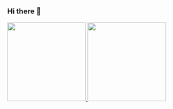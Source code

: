 ### Hi there 👋

<!--
**felipegaudencio/felipegaudencio** is a ✨ _special_ ✨ repository because its `README.md` (this file) appears on your GitHub profile.

Here are some ideas to get you started:

- 🔭 I’m currently working on ...
- 🌱 I’m currently learning ...
- 👯 I’m looking to collaborate on ...
- 🤔 I’m looking for help with ...
- 💬 Ask me about ...
- 📫 How to reach me: ...
- 😄 Pronouns: ...
- ⚡ Fun fact: ...
-->

<div>
  <a href="https://github.com/felipegaudencio">
  <img height="180em" src="https://github-readme-stats.vercel.app/api?username=felipegaudencio&show_icons=false&theme=dark&include_all_commits=true&count_private=True"/>
  <img height="180em" src="https://github-readme-stats.vercel.app/api/top-langs/?username=felipegaudencio&layout=compact&langs_count=7&theme=dark"/>
</div>
